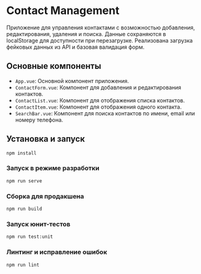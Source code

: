 # Contact Management

Приложение для управления контактами с возможностью добавления, редактирования, удаления и поиска. Данные сохраняются в localStorage для доступности при перезагрузке. Реализована загрузка фейковых данных из API и базовая валидация форм.

## Основные компоненты

- `App.vue`: Основной компонент приложения.
- `ContactForm.vue`: Компонент для добавления и редактирования контактов.
- `ContactList.vue`: Компонент для отображения списка контактов.
- `ContactItem.vue`: Компонент для отображения одного контакта.
- `SearchBar.vue`: Компонент для поиска контактов по имени, email или номеру телефона.

## Установка и запуск

```
npm install
```

### Запуск в режиме разработки

```
npm run serve
```

### Сборка для продакшена

```
npm run build
```

### Запуск юнит-тестов

```
npm run test:unit
```

### Линтинг и исправление ошибок

```
npm run lint
```
